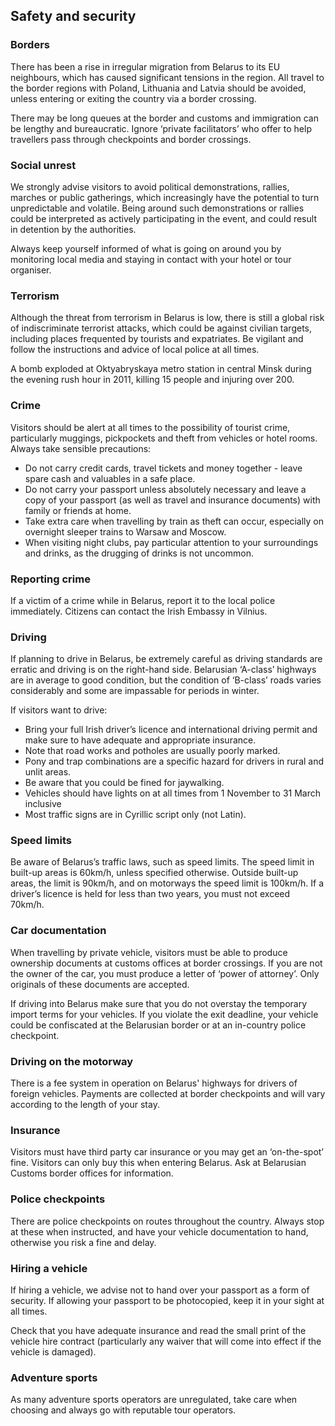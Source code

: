 ## Safety and security

### **Borders**

There has been a rise in irregular migration from Belarus to its EU neighbours, which has caused significant tensions in the region. All travel to the border regions with Poland, Lithuania and Latvia should be avoided, unless entering or exiting the country via a border crossing.

There may be long queues at the border and customs and immigration can be lengthy and bureaucratic. Ignore ‘private facilitators’ who offer to help travellers pass through checkpoints and border crossings.

### **Social unrest**

We strongly advise visitors to avoid political demonstrations, rallies, marches or public gatherings, which increasingly have the potential to turn unpredictable and volatile. Being around such demonstrations or rallies could be interpreted as actively participating in the event, and could result in detention by the authorities.

Always keep yourself informed of what is going on around you by monitoring local media and staying in contact with your hotel or tour organiser.

### **Terrorism**

Although the threat from terrorism in Belarus is low, there is still a global risk of indiscriminate terrorist attacks, which could be against civilian targets, including places frequented by tourists and expatriates. Be vigilant and follow the instructions and advice of local police at all times.

A bomb exploded at Oktyabryskaya metro station in central Minsk during the evening rush hour in 2011, killing 15 people and injuring over 200.

### **Crime**

Visitors should be alert at all times to the possibility of tourist crime, particularly muggings, pickpockets and theft from vehicles or hotel rooms. Always take sensible precautions:

* Do not carry credit cards, travel tickets and money together - leave spare cash and valuables in a safe place.
* Do not carry your passport unless absolutely necessary and leave a copy of your passport (as well as travel and insurance documents) with family or friends at home.
* Take extra care when travelling by train as theft can occur, especially on overnight sleeper trains to Warsaw and Moscow.
* When visiting night clubs, pay particular attention to your surroundings and drinks, as the drugging of drinks is not uncommon.

### **Reporting crime**

If a victim of a crime while in Belarus, report it to the local police immediately. Citizens can contact the Irish Embassy in Vilnius.

### **Driving**

If planning to drive in Belarus, be extremely careful as driving standards are erratic and driving is on the right-hand side. Belarusian ‘A-class’ highways are in average to good condition, but the condition of ‘B-class’ roads varies considerably and some are impassable for periods in winter.

If visitors want to drive:

* Bring your full Irish driver’s licence and international driving permit and make sure to have adequate and appropriate insurance.
* Note that road works and potholes are usually poorly marked.
* Pony and trap combinations are a specific hazard for drivers in rural and unlit areas.
* Be aware that you could be fined for jaywalking.
* Vehicles should have lights on at all times from 1 November to 31 March inclusive
* Most traffic signs are in Cyrillic script only (not Latin).

### **Speed limits**

Be aware of Belarus’s traffic laws, such as speed limits. The speed limit in built-up areas is 60km/h, unless specified otherwise. Outside built-up areas, the limit is 90km/h, and on motorways the speed limit is 100km/h. If a driver’s licence is held for less than two years, you must not exceed 70km/h.

### **Car documentation**

When travelling by private vehicle, visitors must be able to produce ownership documents at customs offices at border crossings. If you are not the owner of the car, you must produce a letter of ‘power of attorney’. Only originals of these documents are accepted.

If driving into Belarus make sure that you do not overstay the temporary import terms for your vehicles. If you violate the exit deadline, your vehicle could be confiscated at the Belarusian border or at an in-country police checkpoint.

### **Driving on the motorway**

There is a fee system in operation on Belarus' highways for drivers of foreign vehicles. Payments are collected at border checkpoints and will vary according to the length of your stay.

### **Insurance**

Visitors must have third party car insurance or you may get an ‘on-the-spot’ fine. Visitors can only buy this when entering Belarus. Ask at Belarusian Customs border offices for information.

### **Police checkpoints**

There are police checkpoints on routes throughout the country. Always stop at these when instructed, and have your vehicle documentation to hand, otherwise you risk a fine and delay.

### **Hiring a vehicle**

If hiring a vehicle, we advise not to hand over your passport as a form of security. If allowing your passport to be photocopied, keep it in your sight at all times.

Check that you have adequate insurance and read the small print of the vehicle hire contract (particularly any waiver that will come into effect if the vehicle is damaged).

### **Adventure sports**

As many adventure sports operators are unregulated, take care when choosing and always go with reputable tour operators.